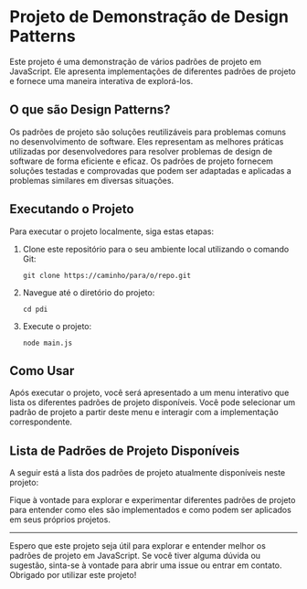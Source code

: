 # Projeto de Demonstração de Design Patterns

Este projeto é uma demonstração de vários padrões de projeto em JavaScript. Ele apresenta implementações de diferentes padrões de projeto e fornece uma maneira interativa de explorá-los.

## O que são Design Patterns?

Os padrões de projeto são soluções reutilizáveis para problemas comuns no desenvolvimento de software. Eles representam as melhores práticas utilizadas por desenvolvedores para resolver problemas de design de software de forma eficiente e eficaz. Os padrões de projeto fornecem soluções testadas e comprovadas que podem ser adaptadas e aplicadas a problemas similares em diversas situações.

## Executando o Projeto

Para executar o projeto localmente, siga estas etapas:

1. Clone este repositório para o seu ambiente local utilizando o comando Git:

    ```
    git clone https://caminho/para/o/repo.git
    ```

2. Navegue até o diretório do projeto:

    ```
    cd pdi
    ```

3. Execute o projeto:

    ```
    node main.js
    ```

## Como Usar

Após executar o projeto, você será apresentado a um menu interativo que lista os diferentes padrões de projeto disponíveis. Você pode selecionar um padrão de projeto a partir deste menu e interagir com a implementação correspondente.

## Lista de Padrões de Projeto Disponíveis

A seguir está a lista dos padrões de projeto atualmente disponíveis neste projeto:

Fique à vontade para explorar e experimentar diferentes padrões de projeto para entender como eles são implementados e como podem ser aplicados em seus próprios projetos.

---

Espero que este projeto seja útil para explorar e entender melhor os padrões de projeto em JavaScript. Se você tiver alguma dúvida ou sugestão, sinta-se à vontade para abrir uma issue ou entrar em contato. Obrigado por utilizar este projeto!

